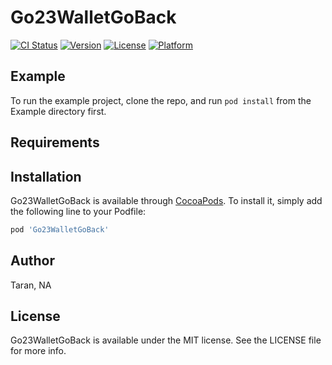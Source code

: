 # Go23WalletGoBack

[![CI Status](https://img.shields.io/travis/Taran/Go23WalletGoBack.svg?style=flat)](https://travis-ci.org/Taran/Go23WalletGoBack)
[![Version](https://img.shields.io/cocoapods/v/Go23WalletGoBack.svg?style=flat)](https://cocoapods.org/pods/Go23WalletGoBack)
[![License](https://img.shields.io/cocoapods/l/Go23WalletGoBack.svg?style=flat)](https://cocoapods.org/pods/Go23WalletGoBack)
[![Platform](https://img.shields.io/cocoapods/p/Go23WalletGoBack.svg?style=flat)](https://cocoapods.org/pods/Go23WalletGoBack)

## Example

To run the example project, clone the repo, and run `pod install` from the Example directory first.

## Requirements

## Installation

Go23WalletGoBack is available through [CocoaPods](https://cocoapods.org). To install
it, simply add the following line to your Podfile:

```ruby
pod 'Go23WalletGoBack'
```

## Author

Taran, NA

## License

Go23WalletGoBack is available under the MIT license. See the LICENSE file for more info.
